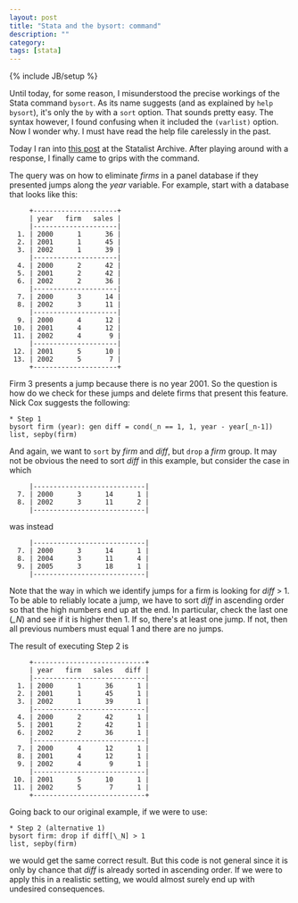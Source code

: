 ```yaml
---
layout: post
title: "Stata and the bysort: command"
description: ""
category: 
tags: [stata]
---
```

{% include JB/setup %}


Until today, for some reason, I misunderstood the precise workings of the
Stata command `bysort`. As its name suggests (and as explained by 
`help bysort`), it's only the `by` with a `sort` option. That sounds pretty
easy. The syntax however,
I found confusing when it included the `(varlist)` option. Now I wonder why. 
I must have read the help file carelessly in the past.

Today I ran into [this post](http://www.stata.com/statalist/archive/2013-10/msg00498.html) 
at the Statalist Archive. After playing around with a response, I 
finally came to grips with the command.

The query was on how to eliminate _firms_ in a panel database if they presented
jumps along the _year_ variable. For example, start with a 
database that looks like this:

	     +---------------------+
	     | year   firm   sales |
	     |---------------------|
	  1. | 2000      1      36 |
	  2. | 2001      1      45 |
	  3. | 2002      1      39 |
	     |---------------------|
	  4. | 2000      2      42 |
	  5. | 2001      2      42 |
	  6. | 2002      2      36 |
	     |---------------------|
	  7. | 2000      3      14 |
	  8. | 2002      3      11 |
	     |---------------------|
	  9. | 2000      4      12 |
	 10. | 2001      4      12 |
	 11. | 2002      4       9 |
	     |---------------------|
	 12. | 2001      5      10 |
	 13. | 2002      5       7 |
	     +---------------------+

Firm 3 presents a jump because there is no year 2001. So the question is 
how do we check for these jumps and delete firms that present this feature.
Nick Cox suggests the following:

    * Step 1
	bysort firm (year): gen diff = cond(_n == 1, 1, year - year[_n-1])
	list, sepby(firm)

And again, we want to `sort` by _firm_ and _diff_, but `drop` a _firm_ group.
It may not be obvious the need to sort _diff_ in this example, 
but consider the case in which

	     |----------------------------|
	  7. | 2000      3      14      1 |
	  8. | 2002      3      11      2 |
	     |----------------------------|

was instead

	     |----------------------------|
	  7. | 2000      3      14      1 |
	  8. | 2004      3      11      4 |
	  9. | 2005      3      18      1 |
	     |----------------------------|

Note that the way in which we identify jumps for a firm is looking for
 _diff_ > 1.
To be able to reliably locate a jump, we have to sort _diff_ in ascending
order so that the high numbers end up at the end. In particular, check the last
one (_\_N_) and see if it is higher then 1. If so, there's at least one jump.
If not, then all previous numbers must equal 1 and there are no jumps. 

The result of executing Step 2 is

	     +----------------------------+
	     | year   firm   sales   diff |
	     |----------------------------|
	  1. | 2000      1      36      1 |
	  2. | 2001      1      45      1 |
	  3. | 2002      1      39      1 |
	     |----------------------------|
	  4. | 2000      2      42      1 |
	  5. | 2001      2      42      1 |
	  6. | 2002      2      36      1 |
	     |----------------------------|
	  7. | 2000      4      12      1 |
	  8. | 2001      4      12      1 |
	  9. | 2002      4       9      1 |
	     |----------------------------|
	 10. | 2001      5      10      1 |
	 11. | 2002      5       7      1 |
	     +----------------------------+

Going back to our original example, if we were to use:

	* Step 2 (alternative 1)
	bysort firm: drop if diff[\_N] > 1
	list, sepby(firm)

we would get the same correct result. But this code is not general since
it is only by chance that _diff_ is already sorted in ascending order.
If we were to apply this in a realistic setting, we would almost surely
end up with undesired consequences.

